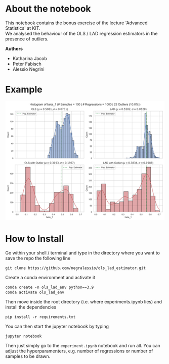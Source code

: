 # About the notebook
This notebook contains the bonus exercise of the lecture 'Advanced Statistics' at KIT.  
We analysed the behaviour of the OLS / LAD regression estimators in the presence of outliers.

**Authors**
- Katharina Jacob
- Peter Fabisch
- Alessio Negrini

# Example
![](figures/comparison_beta_1.svg)

# How to Install

Go within your shell / terminal and type in the directory where you want to save the repo the following line
```
git clone https://github.com/negralessio/ols_lad_estimator.git
```

Create a conda environment and activate it
```
conda create -n ols_lad_env python==3.9
conda activate ols_lad_env
```

Then move inside the root directory (i.e. where experiments.ipynb lies) and install the dependencies
```
pip install -r requirements.txt
```

You can then start the jupyter notebook by typing
```
jupyter notebook
```


Then just simply go to the `experiment.ipynb` notebook and run all. You can adjust the hyperparamenters, e.g. number of regressions or number of samples to be drawn.

